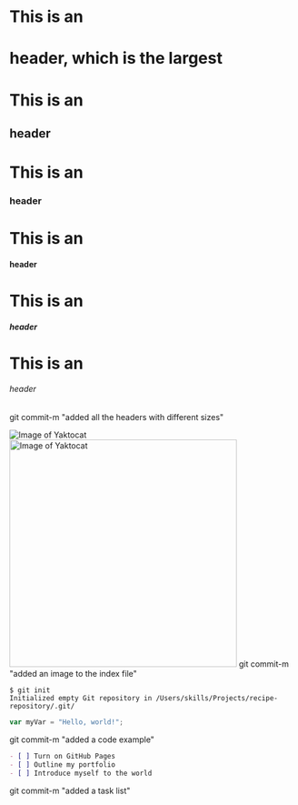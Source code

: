 # This is an <h1> header, which is the largest
# This is an <h2> header
# This is an <h3> header
# This is an <h4> header
# This is an <h5> header
# This is an <h6> header
git commit-m "added all the headers with different sizes"

![Image of Yaktocat](https://octodex.github.com/images/yaktocat.png)
<img alt="Image of Yaktocat"
src=https://octodex.github.com/images/yaktocat.png width=400>
git commit-m "added an image to the index file"

```
$ git init
Initialized empty Git repository in /Users/skills/Projects/recipe-repository/.git/
```
``` javascript
var myVar = "Hello, world!";
```
git commit-m "added a code example"

```md
- [ ] Turn on GitHub Pages
- [ ] Outline my portfolio
- [ ] Introduce myself to the world
```
git commit-m "added a task list"
